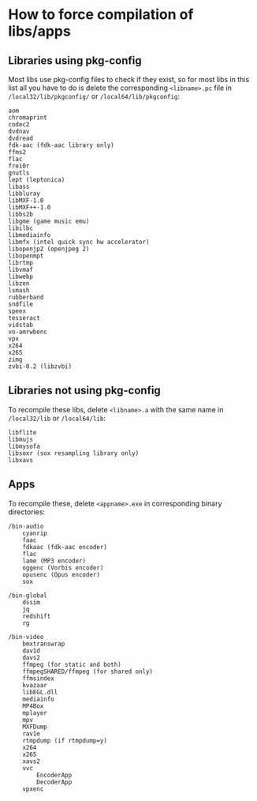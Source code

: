 How to force compilation of libs/apps
====

## Libraries using pkg-config
Most libs use pkg-config files to check if they exist, so for most libs in this list all you have to do is delete the corresponding `<libname>.pc` file in `/local32/lib/pkgconfig/` or `/local64/lib/pkgconfig`:
```
aom
chromaprint
codec2
dvdnav
dvdread
fdk-aac (fdk-aac library only)
ffms2
flac
frei0r
gnutls
lept (leptonica)
libass
libbluray
libMXF-1.0
libMXF++-1.0
libbs2b
libgme (game music emu)
libilbc
libmediainfo
libmfx (intel quick sync hw accelerator)
libopenjp2 (openjpeg 2)
libopenmpt
librtmp
libvmaf
libwebp
libzen
lsmash
rubberband
sndfile
speex
tesseract
vidstab
vo-amrwbenc
vpx
x264
x265
zimg
zvbi-0.2 (libzvbi)
```

## Libraries not using pkg-config
To recompile these libs, delete `<libname>.a` with the same name in `/local32/lib` or `/local64/lib`:
```
libflite
libmujs
libmysofa
libsoxr (sox resampling library only)
libxavs
```

## Apps
To recompile these, delete `<appname>.exe` in corresponding binary directories:

```
/bin-audio
    cyanrip
    faac
    fdkaac (fdk-aac encoder)
    flac
    lame (MP3 encoder)
    oggenc (Vorbis encoder)
    opusenc (Opus encoder)
    sox

/bin-global
    dssim
    jq
    redshift
    rg

/bin-video
    bmxtranswrap
    dav1d
    davs2
    ffmpeg (for static and both)
    ffmpegSHARED/ffmpeg (for shared only)
    ffmsindex
    kvazaar
    libEGL.dll
    mediainfo
    MP4Box
    mplayer
    mpv
    MXFDump
    rav1e
    rtmpdump (if rtmpdump=y)
    x264
    x265
    xavs2
    vvc
        EncoderApp
        DecoderApp
    vpxenc
```
